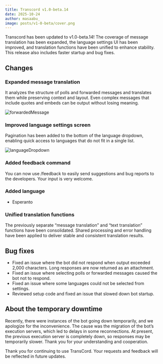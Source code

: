 ```yaml
---
title: Transcord v1.0-beta.14
date: 2025-10-24
author: masaabu_
image: posts/v1-0-beta/cover.png
---
```


Transcord has been updated to v1.0-beta.14! The coverage of message translation has been expanded, the language settings UI has been improved, and translation functions have been unified to enhance stability. This release also includes faster startup and bug fixes.

## Changes

### Expanded message translation
It analyzes the structure of polls and forwarded messages and translates them while preserving context and layout. Even complex messages that include quotes and embeds can be output without losing meaning.

![forwardedMessage](/images/posts/v1-0-beta/forwardedMessage.png)

### Improved language settings screen
Pagination has been added to the bottom of the language dropdown, enabling quick access to languages that do not fit in a single list.

![languageDropdown](/images/posts/v1-0-beta/languageDropdown.png)

### Added feedback command
You can now use /feedback to easily send suggestions and bug reports to the developers. Your input is very welcome.

### Added language
- Esperanto

### Unified translation functions
The previously separate “message translation” and “text translation” functions have been consolidated. Shared processing and error handling have been applied to deliver stable and consistent translation results.

## Bug fixes
- Fixed an issue where the bot did not respond when output exceeded 2,000 characters. Long responses are now returned as an attachment.
- Fixed an issue where selecting polls or forwarded messages caused the bot not to respond.
- Fixed an issue where some languages could not be selected from settings.
- Reviewed setup code and fixed an issue that slowed down bot startup.

## About the temporary downtime
Recently, there were instances of the bot going down temporarily, and we apologize for the inconvenience. The cause was the migration of the bot’s execution servers, which led to delays in some reconnections. At present, the previous execution server is completely down, so responses may be temporarily slower. Thank you for your understanding and cooperation.

Thank you for continuing to use TransCord. Your requests and feedback will be reflected in future updates.
